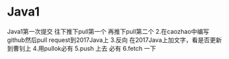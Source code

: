 # Java1
Java1第一次提交
往下推下pull第一个
再推下pull第二个
2.在caozhao中编写github然后pull request到2017Java上
3.反向 在2017Java上加文字，看是否更新到曹钊上
4.用pullok必有
5.push 上去 必有
6.fetch 一下
